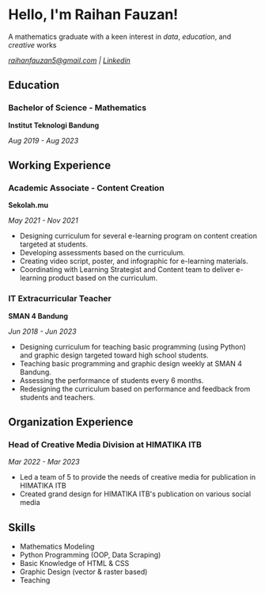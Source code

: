# Hello, I'm Raihan Fauzan!
A mathematics graduate with a keen interest in *data*, *education*, and *creative* works

*raihanfauzan5@gmail.com | [Linkedin](linkedin.com/in/raihanfauzan)*

## Education

### Bachelor of Science - Mathematics

**Institut Teknologi Bandung**

*Aug 2019 - Aug 2023*

## Working Experience

### Academic Associate - Content Creation

**Sekolah.mu**

*May 2021 - Nov 2021*

- Designing curriculum for several e-learning program on content creation targeted at students.
- Developing assessments based on the curriculum.
- Creating video script, poster, and infographic for e-learning materials.
- Coordinating with Learning Strategist and Content team to deliver e-learning product based on the curriculum.

### IT Extracurricular Teacher

**SMAN 4 Bandung**

*Jun 2018 - Jun 2023*

- Designing curriculum for teaching basic programming (using Python) and graphic design targeted
toward high school students.
- Teaching basic programming and graphic design weekly at SMAN 4 Bandung.
- Assessing the performance of students every 6 months.
- Redesigning the curriculum based on performance and feedback from students and teachers.

## Organization Experience

### Head of Creative Media Division at HIMATIKA ITB

*Mar 2022 - Mar 2023*

- Led a team of 5 to provide the needs of creative media for publication in HIMATIKA ITB
- Created grand design for HIMATIKA ITB's publication on various social media

## Skills
- Mathematics Modeling
- Python Programming (OOP, Data Scraping)
- Basic Knowledge of HTML & CSS
- Graphic Design (vector & raster based)
- Teaching

